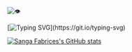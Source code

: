 ![:eye:](https://visitor-badge.laobi.icu/badge?page_id=sangafabrice.sangafabrice&left_color=orange&right_color=teal)

[![Typing SVG](https://readme-typing-svg.demolab.com?font=Poppins+Black&size=30&pause=1000&color=3DA37B&right=true&random=false&width=435&height=50&lines=Hello+there!+%F0%9F%91%8B;I'm+Fabrice+Sanga!)](https://git.io/typing-svg)

[![Sanga Fabrices's GitHub stats](https://github-readme-stats.vercel.app/api?username=sangafabrice&theme=vue-dark)](https://github.com/anuraghazra/github-readme-stats)
